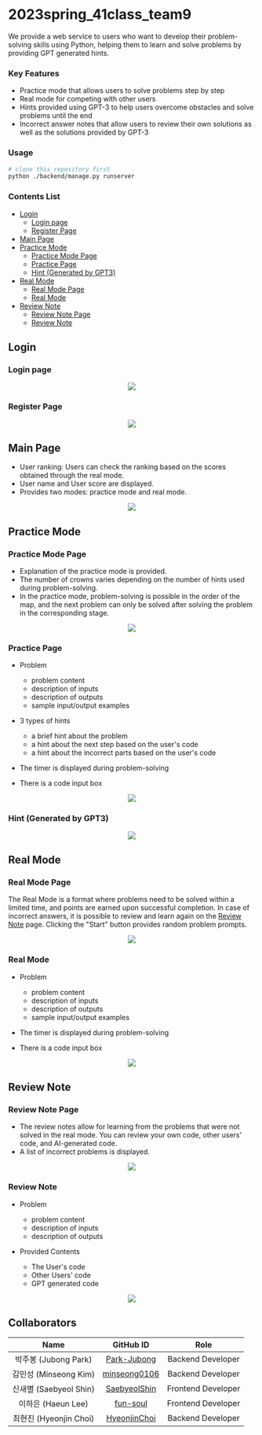 # 2023spring_41class_team9
We provide a web service to users who want to develop their problem-solving skills using Python, helping them to learn and solve problems by providing GPT generated hints.

### Key Features
- Practice mode that allows users to solve problems step by step
- Real mode for competing with other users
- Hints provided using GPT-3 to help users overcome obstacles and solve problems until the end
- Incorrect answer notes that allow users to review their own solutions as well as the solutions provided by GPT-3

### Usage
```sh
# clone this repository first
python ./backend/manage.py runserver
```

### Contents List
- [Login](#login)
  * [Login page](#login-page)
  * [Register Page](#register-page)
- [Main Page](#main-page)
- [Practice Mode](#practice-mode)
  * [Practice Mode Page](#practice-mode-page)
  * [Practice Page](#practice-page)
  * [Hint (Generated by GPT3)](#hint--generated-by-gpt3-)
- [Real Mode](#real-mode)
  * [Real Mode Page](#real-mode-page)
  * [Real Mode](#real-mode-1)
- [Review Note](#review-note)
  * [Review Note Page](#review-note-page)
  * [Review Note](#review-note-1)

## Login
### Login page
<p align="center"><img src="./examples/login.png"></p>

### Register Page
<p align="center"><img src="./examples/register.png"></p>

## Main Page
- User ranking: Users can check the ranking based on the scores obtained through the real mode.
- User name and User score are displayed.
- Provides two modes: practice mode and real mode.
<p align="center"><img src="./examples/main_page.png"></p>

## Practice Mode
### Practice Mode Page
- Explanation of the practice mode is provided.
- The number of crowns varies depending on the number of hints used during problem-solving.
- In the practice mode, problem-solving is possible in the order of the map, and the next problem can only be solved after solving the problem in the corresponding stage.
<p align="center"><img src="./examples/practice.png"></p>

### Practice Page
- Problem
  - problem content
  - description of inputs
  - description of outputs
  - sample input/output examples

- 3 types of hints
  - a brief hint about the problem
  - a hint about the next step based on the user's code
  - a hint about the incorrect parts based on the user's code

- The timer is displayed during problem-solving
- There is a code input box
<p align="center"><img src="./examples/practice_mode.png"></p>

### Hint (Generated by GPT3)
<p align="center"><img src="./examples/hint.png"></p>

## Real Mode
### Real Mode Page
The Real Mode is a format where problems need to be solved within a limited time, and points are earned upon successful completion. In case of incorrect answers, it is possible to review and learn again on the [Review Note](#review-note) page. Clicking the "Start" button provides random problem prompts.
<p align="center"><img src="./examples/real.png"></p>

### Real Mode
- Problem
  - problem content
  - description of inputs
  - description of outputs
  - sample input/output examples

- The timer is displayed during problem-solving
- There is a code input box
<p align="center"><img src="./examples/real_mode.png"></p>

## Review Note
### Review Note Page
- The review notes allow for learning from the problems that were not solved in the real mode. You can review your own code, other users' code, and AI-generated code.
- A list of incorrect problems is displayed.
<p align="center"><img src="./examples/review.png"></p>

### Review Note
- Problem
  - problem content
  - description of inputs
  - description of outputs
 
- Provided Contents
  - The User's code
  - Other Users' code
  - GPT generated code
<p align="center"><img src="./examples/review_note.png"></p>

## Collaborators

|Name|                    GitHub ID                    |        Role        |
|:---:|:-----------------------------------------------:|:------------------:|
|박주봉 (Jubong Park)|     [Park-Jubong](https://github.com/Park-Jubong)     | Backend Developer  |
|김민성 (Minseong Kim)|         [minseong0106](https://github.com/minseong0106)         |      Backend Developer      |
|신새별 (Saebyeol Shin)|        [SaebyeolShin](https://github.com/SaebyeolShin)        |  Frontend Developer   |
|이하은 (Haeun Lee)|     [fun-soul](https://github.com/fun-soul)     | Frontend Developer  |
|최현진 (Hyeonjin Choi)| [HyeonjinChoi](https://github.com/HyeonjinChoi) |   Backend Developer   |
